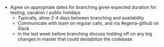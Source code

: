 - Agree on appropriate dates for branching given expected duration for testing, vacation / public holidays
    - Typically, allow 2-4 days between branching and availability
    - Communicate with team on regular calls, and via #egeria-github on Slack
    - In the last week before branching discuss holding off on any big changes in master that could destabilize the codebase